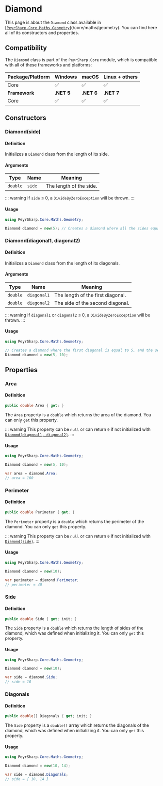 # Diamond
This page is about the `Diamond` class available in [[`PeyrSharp.Core.Maths.Geometry`](/core/maths/geometry)](/core/maths/geometry).
You can find here all of its constructors and properties.

## Compatibility

The `Diamond` class is part of the `PeyrSharp.Core` module, which is compatible with all of these frameworks and platforms:

| Package/Platform 	| Windows 	| macOS 	| Linux + others 	|
|------------------	|---------	|-------	|----------------	|
| Core            	| ✅       	| ✅     	| ✅              	|
| **Framework**         | **.NET 5** | **.NET 6**  | **.NET 7** |
| Core            	| ✅       	| ✅     	| ✅              	|

## Constructors
### Diamond(side)
#### Definition
Initializes a `Diamond` class from the length of its side.

#### Arguments

| Type     	| Name     	| Meaning                 	|
|----------	|----------	|-------------------------	|
| `double` 	| `side`   	| The length of the side. 	|

::: warning
If `side` ≤ 0, a `DivideByZeroException` will be thrown.
:::

#### Usage

~~~ c#
using PeyrSharp.Core.Maths.Geometry;

Diamond diamond = new(5); // Creates a diamond where all the sides equals to 5.
~~~

### Diamond(diagonal1, diagonal2)
#### Definition
Initializes a `Diamond` class from the length of its diagonals.

#### Arguments

| Type     	| Name        	| Meaning                            	|
|----------	|-------------	|------------------------------------	|
| `double` 	| `diagonal1` 	| The length of the first diagonal.  	|
| `double` 	| `diagonal2` 	| The side of the second diagonal. 	|

::: warning
If `diagonal1` or `diagonal2` ≤ 0, a `DivideByZeroException` will be thrown.
:::

#### Usage

~~~ c#
using PeyrSharp.Core.Maths.Geometry;

// Creates a diamond where the first diagonal is equal to 5, and the second one is equal to 10.
Diamond diamond = new(5, 10); 
~~~

## Properties
### Area
#### Definition

~~~ c#
public double Area { get; }
~~~

The `Area` property is a `double` which returns the area of the diamond. You can only `get` this property.

::: warning
This property can be `null` or can return `0` if not initialized with [`Diamond(diagonal1, diagonal2)`](#diamond-diagonal1-diagonal2).
:::

#### Usage

~~~ c#
using PeyrSharp.Core.Maths.Geometry;

Diamond diamond = new(5, 10);

var area = diamond.Area;
// area = 100
~~~

### Perimeter
#### Definition

~~~ c#
public double Perimeter { get; }
~~~

The `Perimeter` property is a `double` which returns the perimeter of the diamond. You can only `get` this property.

::: warning
This property can be `null` or can return `0` if not initialized with [`Diamond(side)`](#diamond-side).
:::

#### Usage

~~~ c#
using PeyrSharp.Core.Maths.Geometry;

Diamond diamond = new(10);

var perimeter = diamond.Perimeter;
// perimeter = 40
~~~

### Side
#### Definition
~~~ c#
public double Side { get; init; }
~~~

The `Side` property is a `double` which returns the length of sides of the diamond, which was defined when initializing it. You can only `get` this property.

#### Usage

~~~ c#
using PeyrSharp.Core.Maths.Geometry;

Diamond diamond = new(10);

var side = diamond.Side;
// side = 10
~~~

### Diagonals
#### Definition
~~~ c#
public double[] Diagonals { get; init; }
~~~

The `Side` property is a `double[]` array which returns the diagonals of the diamond, which was defined when initializing it. You can only `get` this property.

#### Usage

~~~ c#
using PeyrSharp.Core.Maths.Geometry;

Diamond diamond = new(10, 14);

var side = diamond.Diagonals;
// side = { 10, 14 }
~~~